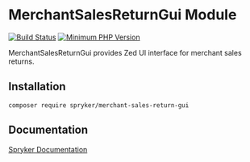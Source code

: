 # MerchantSalesReturnGui Module
[![Build Status](https://travis-ci.org/spryker/merchant-sales-return-gui.svg)](https://travis-ci.org/spryker/merchant-sales-return-gui)
[![Minimum PHP Version](https://img.shields.io/badge/php-%3E%3D%207.3-8892BF.svg)](https://php.net/)

MerchantSalesReturnGui provides Zed UI interface for merchant sales returns.

## Installation

```
composer require spryker/merchant-sales-return-gui
```

## Documentation

[Spryker Documentation](https://academy.spryker.com/developing_with_spryker/module_guide/modules.html)
